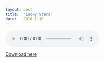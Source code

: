 ```yaml
---
layout:	post
title:	"Lucky Stars"
date:	2016-1-10
---
```

<p><audio controls="controls" preload="metadata">
<source src="/media/Lucky Stars.mp3" type="audio/mpeg">
Sorry, your browser failed to load the HTML5 audio player.
</audio></p>

<a href="/media/Lucky Stars.mp3">Download here</a>
